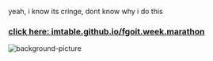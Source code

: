 yeah, i know its cringe, dont know why i do this

### [click here: imtable.github.io/fgoit.week.marathon](https://imtable.github.io/goit.week.marathon/)

![background-picture](https://i.imgur.com/INC2WQq.jpg)
